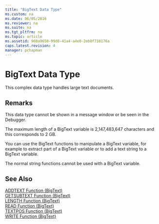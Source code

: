 ```yaml
---
title: "BigText Data Type"
ms.custom: na
ms.date: 06/05/2016
ms.reviewer: na
ms.suite: na
ms.tgt_pltfrm: na
ms.topic: article
ms.assetid: 908a9650-99d8-41a4-a4e0-2eb0f718176a
caps.latest.revision: 4
manager: pchapman
---
```

# BigText Data Type
This complex data type handles large text documents.  
  
## Remarks  
 This data type cannot be shown in a message window or be seen in the Debugger.  
  
 The maximum length of a BigText variable is 2,147,483,647 characters and this corresponds to 2 GB.  
  
 You can use the BigText functions to manipulate a BigText variable, for example to extract part of a BigText variable or to add a text string to a BigText variable.  
  
 The normal string functions cannot be used with a BigText variable.  
  
## See Also  
 [ADDTEXT Function \(BigText\)](ADDTEXT-Function--BigText-.md)   
 [GETSUBTEXT Function \(BigText\)](GETSUBTEXT-Function--BigText-.md)   
 [LENGTH Function \(BigText\)](LENGTH-Function--BigText-.md)   
 [READ Function \(BigText\)](READ-Function--BigText-.md)   
 [TEXTPOS Function \(BigText\)](TEXTPOS-Function--BigText-.md)   
 [WRITE Function \(BigText\)](WRITE-Function--BigText-.md)